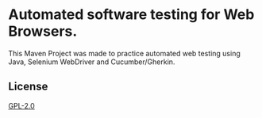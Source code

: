 # Automated software testing for Web Browsers.

This Maven Project was made to practice automated web testing using Java, Selenium WebDriver and Cucumber/Gherkin.

## License
[GPL-2.0](https://www.gnu.org/licenses/old-licenses/lgpl-2.0.html)
